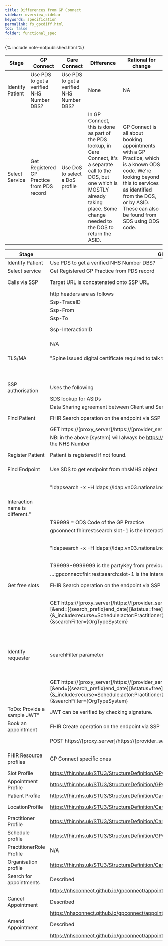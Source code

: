 ```yaml
---
title: Differences from GP Connect
sidebar: overview_sidebar
keywords: specification
permalink: fs_gpcdiff.html
toc: false
folder: functional_spec
---
```


{% include note-notpublished.html %}

Stage       | GP Connect           | Care Connect            | Difference         | Rational for change
------------|----------------------|-------------------------|--------------------|-------------------
Identify Patient | Use PDS to get a verified NHS Number DBS? | Use PDS to get a verified NHS Number DBS? | None | NA
Select Service | Get Registered GP Practice from PDS record | Use DoS to select a DoS profile | In GP Connect, this is done as part of the PDS lookup, in Care Connect, it's a separate call to the DOS, but one which is MOSTLY already taking place. Some change needed to the DOS to return the ASID. | GP Connect is all about booking appointments with a GP Practice, which is a known ODS code. We're looking beyond this to services as identified from the DOS, or by ASID. These can also be found from SDS using ODS code.



Stage       | GP Connect           | Care Connect            | Difference         | Rational for change
------------|----------------------|-------------------------|--------------------|-------------------
 | Identify Patient | Use PDS to get a verified NHS Number DBS? | Use PDS to get a verified NHS Number | None | N/A
 | Select service | Get Registered GP Practice from PDS record | Use DOS to select a DOS profile | "In GP Connect |  this is done as part of the PDS lookup |  in Care Connect |  it's a separate call to the DOS |  but one which is MOSTLY already taking place. Some change needed to the DOS to return the ASID." | "GP Connect is all about booking appointments with a GP Practice |  which is a known ODS code. We're looking beyond this to services as identified from the DOS |  or by ASID. These can also be found from SDS using ODS code."
 | Calls via SSP | Target URL is concatenated onto SSP URL | Target URL is concatenated onto SSP URL | No change | "The Interaction IDs are different to allow them to be individually authorised |  and to permit different endpoints to be offered per interaction. If there were no differences elsewhere they COULD be the same. SSP Could inspect the Authorization header and make decisions based on that (not currently in scope)."
 |  | http headers are as follows | http headers are as follows | Interaction IDs are different | 
 |  | Ssp-TraceID | Ssp-TraceID = a UUID | No change | 
 |  | Ssp-From | Ssp-From = Client system ASID | No change | 
 |  | Ssp-To | Ssp-To = Server ASID | No change | 
 |  | Ssp-InteractionID | Ssp-InteractionID = Interaction ID from SDS specific to the call being made. | "Specific set for GP Connect |  and another for Care Connect" | 
 |  | N/A | Authorization | Uses a JWT token in an Authorization http header (not used by SSP) | 
 | TLS/MA | "Spine issued digital certificate required to talk to PDS |  SDS and SSP" | "Spine issued digital certificate required to talk to PDS |  SDS and SSP" | No change | N/A
 |  |  |  | "If client is only assured for appointment booking |  a certificate with a specific prefix will be issued |  to prevent it being used to do anything else." | 
 | SSP authorisation | Uses the following | Uses the following | No Data Sharing Agreement required | "For MVP we're not requesting Patient info |  hence lower IG concerns. The DSA approach doesn't scale for ""any to any"" as the scope expands.Could be implemented in Authorization headers rather than config file."
 |  | SDS lookup for ASIDs | SDS lookup for ASIDs | No change | 
 |  | Data Sharing agreement between Client and Server | N/A | Not required | 
 | Find Patient | FHIR Search operation on the endpoint via SSP | N/A | Patient find is not used in Care Connect | GP Connect works on the GP concept of patients being registered in a practice. Many other services will not have this concept.
 |  | GET https://[proxy_server]/https://[provider_server]/[fhir_base]/Patient?identifier=[system]|[value] |  |  | 
 |  | NB: in the above [system] will always be https://fhir.nhs.uk/Id/nhs-number and [value] will always be the NHS Number |  |  | 
 | Register Patient | Patient is registered if not found. | N/A | Register Patient is not done in Care Connect | "If the service requires a patient to be registered |  it can perform this within the atomic booking process |  rather than have a separate routine."
 | Find Endpoint | Use SDS to get endpoint from nhsMHS object | Use SDS to get endpoint from nhsMHS object | Different LDAP searches | "Knowing the ASID allows a simpler and faster / more efficient LDAP query |  it also supports a more granular approach than ODS codes alone |  including one server endpoint for multiple DOS profiles."
 |  | "ldapsearch -x -H ldaps://ldap.vn03.national.ncrs.nhs.uk –b ""ou=services |  o=nhs"" ""(&(nhsIDCode=T99999) (objectClass=nhsAS)(nhsAsSvcIA=urn:nhs:names:services:gpconnect:fhir:rest:search:slot-1))"" uniqueIdentifier nhsMhsPartyKey" | "ldapsearch -x -H ldaps://ldap.vn03.national.ncrs.nhs.uk –b ""ou=services |  o=nhs"" ""(&(uniqueIdentifier=ABC123) (objectClass=nhsAS)(nhsAsSvcIA=urn:nhs:names:services:a2si:fhir:rest:search:slot))"" nhsMhsPartyKey" | "LDAP search is based on ODS code for GP Connect |  ASID for Care Connect.
Interaction name is different." | 
 |  | T99999 = ODS Code of the GP Practice | ABC123 = ASID of the service as returned from DOS |  | 
 |  | gpconnect:fhir:rest:search:slot-1 is the Interaction being performed | a2si:fhir:rest:search:slot is the Interaction being performed |  | 
 |  | "ldapsearch -x -H ldaps://ldap.vn03.national.ncrs.nhs.uk -b ""ou=services |  o=nhs"" ""(&(nhsMhsPartyKey=T99999-9999999) (objectClass=nhsMhs) (nhsMhsSvcIA=urn:nhs:names:services:gpconnect:fhir:rest:search:slot-1))"" nhsMhsEndPoint nhsMHSFQDN" | "ldapsearch -x -H ldaps://ldap.vn03.national.ncrs.nhs.uk -b ""ou=services |  o=nhs"" ""(&(nhsMhsPartyKey=T99999-9999999) (objectClass=nhsMhs) (nhsMhsSvcIA=urn:nhs:names:services:a2si:fhir:rest:search:slot))"" nhsMhsEndPoint nhsMHSFQDN" | Search is identical apart from the Interaction ID being specific. | 
 |  | T99999-9999999 is the partyKey from previous step | T99999-9999999 is the partyKey from previous step |  | 
 |  | …:gpconnect:fhir:rest:search:slot-1 is the Interaction being performed | …:a2si:fhir:rest:search:slot is the Interaction being performed |  | 
 | Get free slots | FHIR Search operation on the endpoint via SSP | FHIR Search operation on the endpoint via SSP | "No searchFilter parameter used in Care Connect |  see below for more details. Also resource profiles are different." | "searchFilter is open to abuse. |  and not neeed if we use JWT (below)."
 |  | GET https://[proxy_server]/https://[provider_server]/[fhir_base]/Slot?[start={search_prefix}start_date][&end=[{search_prefix}end_date][&status=free][&_include=Slot:schedule]{&_include:recurse=Schedule:actor:Practitioner}{&_include:recurse=Schedule:actor:Location}{&searchFilter={OrgTypeSystem}|{OrgTypeValue}}{&searchFilter={OrgODSCodeSystem}|{OrgODSCode}} | GET https://[proxy_server]/https://[provider_server]/[fhir_base]/Slot?[start={search_prefix}start_date][&end=[{search_prefix}end_date][&status=free][&_include=Slot:schedule]{&_include:recurse=Schedule:actor:Practitioner}{&_include:recurse=Schedule:actor:Location} |  | 
 | Identify requester | searchFilter parameter | JWT | GP Connect expects an assertion of the type of organisation making the request and their ODS Code in a searchFilter querystring parameter. Care Connect expects to get this information from a signed JWT issued by Strat Auth. | "This is a combination of authentication (who is the client) and authorisation (what can they do) and therefore should be handled as such. Implementing this removes the need for searchFilter. Using a signed JWT gives the server significant confidence in the identity of the client |  which should help to reduce IG challenges."
 |  | GET https://[proxy_server]/https://[provider_server]/[fhir_base]/Slot?[start={search_prefix}start_date][&end=[{search_prefix}end_date][&status=free][&_include=Slot:schedule]{&_include:recurse=Schedule:actor:Practitioner}{&_include:recurse=Schedule:actor:Location}{&searchFilter={OrgTypeSystem}|{OrgTypeValue}}{&searchFilter={OrgODSCodeSystem}|{OrgODSCode}} | "See: https://developer.nhs.uk/apis/spine-core/security_jwt.html
ToDo: Provide a sample JWT" | JWT can be verified by checking signature. | 
 | Book an appointment | FHIR Create operation on the endpoint via SSP | FHIR Create operation on the endpoint via SSP | Resources are (will be) different. | See FHIR Resource rationale.
 |  | POST https://[proxy_server]/https://[provider_server]/[fhir_base]/Appointment | POST https://[proxy_server]/https://[provider_server]/[fhir_base]/Appointment |  | 
 | FHIR Resource profiles | GP Connect specific ones | Care Connect Generic where possible | Resources are still based on FHIR STU3 but are (or will be) different. | GP Connect resources are by definition (it's part of their name) for GP Connect. Where possible we try to use generic resources. Each has been profiled to include the necessary information.
 | Slot Profile | https://fhir.nhs.uk/STU3/StructureDefinition/GPConnect-Slot-1 | https://fhir.nhs.uk/STU3/StructureDefinition/CareConnect-Slot-1 |  | Uses standard CareConnect profile
 | Appointment Profile | https://fhir.nhs.uk/STU3/StructureDefinition/GPConnect-Appointment-1 | https://fhir.nhs.uk/STU3/StructureDefinition/CareConnect-Appointment-1 |  | Uses standard CareConnect profile
 | Patient Profile | https://fhir.nhs.uk/STU3/StructureDefinition/CareConnect-GPC-Patient-1 | https://fhir.hl7.org.uk/STU3/StructureDefinition/CareConnect-Patient-1 |  | Uses standard CareConnect profile
 | LocationProfile | https://fhir.nhs.uk/STU3/StructureDefinition/CareConnect-GPC-Location-1 | https://fhir.hl7.org.uk/STU3/StructureDefinition/CareConnect-Location-1 |  | Uses standard CareConnect profile
 | Practitioner Profile | https://fhir.nhs.uk/STU3/StructureDefinition/CareConnect-GPC-Practitioner-1 | https://fhir.hl7.org.uk/STU3/StructureDefinition/CareConnect-Practitioner-1 |  | Uses standard CareConnect profile
 | Schedule profile | https://fhir.nhs.uk/STU3/StructureDefinition/GPConnect-Schedule-1 | TBC |  | 
 | PractitionerRole Profile | N/A | https://fhir.hl7.org.uk/STU3/StructureDefinition/CareConnect-PractitionerRole-1 |  | Uses standard CareConnect profile
 | Organisation profile | https://fhir.nhs.uk/STU3/StructureDefinition/CareConnect-GPC-Organization-1 | https://fhir.hl7.org.uk/STU3/StructureDefinition/CareConnect-Organization-1 |  | Uses standard CareConnect profile
 | Search for appointments | Described | Out of current scope | Not in scope for Care Connect | "Not in current scope. IG concerns are higher |  so excluded from MVP."
 |  | https://nhsconnect.github.io/gpconnect/appointments_use_case_retrieve_a_patients_appointments.html |  |  | 
 | Cancel Appointment | Described | Out of current scope | Not in scope for Care Connect | "Not in current scope. IG concerns are higher |  so excluded from MVP."
 |  | https://nhsconnect.github.io/gpconnect/appointments_use_case_cancel_an_appointment.html |  |  | 
 | Amend Appointment | Described | Out of current scope | Not in scope for Care Connect | "Not in current scope. IG concerns are higher |  so excluded from MVP."
 |  | https://nhsconnect.github.io/gpconnect/appointments_use_case_amend_an_appointment.html |  |  | 
